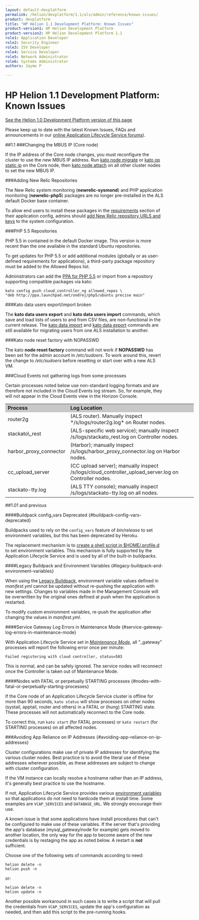```yaml
---
layout: default-devplatform
permalink: /helion/devplatform/1.1/als/admin/reference/known-issues/
product: devplatform
title: "HP Helion 1.1 Development Platform: Known Issues"
product-version1: HP Helion Development Platform
product-version2: HP Helion Development Platform 1.1
role1: Application Developer
role2: Security Engineer
role3: ISV Developer 
role4: Service Developer
role5: Network Administrator
role6: Systems Administrator 
authors: Jayme P

---
```

<!--PUBLISHED-->

# HP Helion 1.1 Development Platform: Known Issues[](#known-issues "Permalink to this headline")
[See the Helion 1.0 Development Platform version of this page](/als/v1/admin/reference/known-issues/)

Please keep up to date with the latest Known Issues, FAQs and announcements in our [online Application Lifecycle Service forums](https://community.dev.hp.com/t5/Forum/bd-p/cloud_board)).

##1.1
###Changing the MBUS IP (Core node)

If the IP address of the Core node changes, you must reconfigure the cluster to use the new MBUS IP address. Run [kato node migrate](/helion/devplatform/1.1/als/admin/reference/kato-ref#kato-command-ref-node-migrate) or [kato op static ip](/helion/devplatform/1.1/als/admin/reference/kato-ref/#kato-command-ref-op-static_ip) on the Core node, then [kato node attach](/helion/devplatform/1.1/als/admin/reference/kato-ref/#kato-command-ref-node-attach) on all other cluster nodes to set the new MBUS IP.

###Adding New Relic Repositories

The New Relic system monitoring (**newrelic-sysmond**) and PHP application monitoring (**newrelic-php5**) packages are no longer pre-installed in the ALS default Docker base container.

To allow end users to install these packages in the [requirements](/helion/devplatform/1.1/als/user/deploy/manifestyml/#requirements) section of their application config, admins should [add New Relic repository URLS and keys](/helion/devplatform/1.1/als/admin/server/configuration/#allowed-repositories) to the system configuration.

###PHP 5.5 Repositories

PHP 5.5 in contained in the default Docker image. This version is more recent than the one available in the standard Ubuntu repositories.

To get updates for PHP 5.5 or add additional modules (globally or as user-defined requirements for applications), a third-party package repository must be added to the Allowed Repos list.

Administrators can add the [PPA for PHP 5.5](https://launchpad.net/~ondrej/+archive/php5) or import from a  repository supporting compatible packages via kato:

	kato config push cloud_controller_ng allowed_repos \
	"deb http://ppa.launchpad.net/ondrej/php5/ubuntu precise main"

###Kato data users export/import broken

The **kato data users export** and **kato data users import** commands, which save and load lists of users to and from CSV files, are non-functional in the current release. The [kato data import](/helion/devplatform/1.1/als/admin/reference/kato-ref#kato-command-ref-data-import) and [kato data export](/helion/devplatform/1.1/als/admin/reference/kato-ref#kato-command-ref-data-export) commands are still available for migrating users from one ALS installation to another.

###Kato node reset factory with NOPASSWD

The kato **node reset factory** command will not work if **NOPASSWD** has been set for the admin account in */etc/sudoers*. To work around this, revert the change to */etc/sudoers* before resetting or start over with a new ALS VM.

###Cloud Events not gathering logs from some processes

Certain processes noted below use non-standard logging formats and are therefore not included in the Cloud Events log stream. So, for example, they will not appear in the Cloud Events view in the Horizon Console.

<table style="text-align: left; vertical-align: top; width:600px;">
<tr style="background-color: #C8C8C8;">
<td style="width:150px;"><b>Process</b></td><td><b>Log Location</b></td>
</tr>
<tr><td>router2g </td><td>(ALS router). Manually inspect */s/logs/router2g.log* on Router nodes.</td></tr>
<tr><td>stackato\_rest</td><td>(ALS-specific web service); manually inspect /s/logs/stackato_rest.log on Controller nodes.</td></tr>
<tr><td>harbor_proxy_connector</td><td>(Harbor); manually inspect /s/logs/harbor_proxy_connector.log on Harbor nodes.</td></tr>
<tr><td>cc_upload_server</td><td>(CC upload server); manually inspect /s/logs/cloud_controller_upload_server.log on Controller nodes.</td></tr>
<tr><td>stackato-tty.log</td><td>(ALS TTY console); manually inspect /s/logs/stackato-tty.log on all nodes.</td></tr>
</table> 
 
##1.01 and previous

####Buildpack config\_vars Deprecated {#buildpack-config-vars-deprecated}

Buildpacks used to rely on the `config_vars` feature of *bin/release* to set environment variables, but this has been deprecated by Heroku.

The replacement mechanism is to [create a shell script in \$HOME/.profile.d](https://devcenter.heroku.com/articles/profiled) to
set environment variables. This mechanism is fully supported by the Application Lifecycle Service and is used by all of the built-in buildpacks.

####Legacy Buildpack and Environment Variables {#legacy-buildpack-and-environment-variables} 

When using the [Legacy Buildpack](/helion/devplatform/1.1/als/user/deploy/buildpack/#buildpacks), environment variable values defined in *manifest.yml* cannot be updated without re-pushing the application with new settings. Changes to variables made in the Management Console will be
overwritten by the original ones defined at push when the application is restarted.

To modify custom environment variables, re-push the application after changing the values in *manifest.yml*.

####Service Gateway Log Errors in Maintenance Mode {#service-gateway-log-errors-in-maintenance-mode}

With Application Lifecycle Service set in [*Maintenance
Mode*](/helion/devplatform/1.1/als/admin/console/customize/#console-settings), all "\_gateway"
processes will report the following error once per minute:

    Failed registering with cloud controller, status=503

This is normal, and can be safely ignored. The service nodes will
reconnect once the Controller is taken out of Maintenance Mode.

####Nodes with FATAL or perpetually STARTING processes {#nodes-with-fatal-or-perpetually-starting-processes}

If the Core node of an Application Lifecycle Service cluster is offline for more than 90
seconds, `kato status` will show processes on other
nodes (systail, apptail, router and others) in a FATAL or (hung)
STARTING state. These processes will not automatically reconnect to the
Core node.

To correct this, run `kato start` (for FATAL
processes) or `kato restart` (for STARTING
processes) on all affected nodes.

###Avoiding App Reliance on IP Addresses {#avoiding-app-reliance-on-ip-addresses}

Cluster configurations make use of private IP addresses for identifying
the various cluster nodes. Best practice is to avoid the literal use of
these addresses wherever possible, as these addresses are subject to
change with cluster configuration.

If the VM instance can locally resolve a hostname rather than an IP
address, it's generally best practice to use the hostname.

If not, Application Lifecycle Service provides various [environment variables](/helion/devplatform/1.1/als/user/reference/environment/#environment-variables)
so that applications do not need to hardcode them at install time. Some
examples are `VCAP_SERVICES` and `DATABASE_URL`. We strongly encourage their use.

A known issue is that some applications have install procedures that
can't be configured to make use of these variables. If the server that's
providing the app's database (mysql\_gateway/node for example) gets
moved to another location, the only way for the app to become aware of
the new credentials is by restaging the app as noted below. A restart
is **not** sufficient.

Choose one of the following sets of commands according to need:

    helion delete -n
    helion push -n

or:

    helion delete -n
    helion update -n

Another possible workaround in such cases is to write a script that will pull the credentials from `VCAP_SERVICES`, update the app's configuration as needed, and then add this script to the pre-running hooks.
